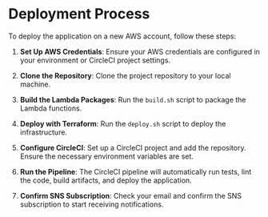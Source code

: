# Deployment Process

To deploy the application on a new AWS account, follow these steps:

1. **Set Up AWS Credentials**: Ensure your AWS credentials are configured in your environment or CircleCI project settings.

2. **Clone the Repository**: Clone the project repository to your local machine.

3. **Build the Lambda Packages**: Run the `build.sh` script to package the Lambda functions.

4. **Deploy with Terraform**: Run the `deploy.sh` script to deploy the infrastructure.

5. **Configure CircleCI**: Set up a CircleCI project and add the repository. Ensure the necessary environment variables are set.

6. **Run the Pipeline**: The CircleCI pipeline will automatically run tests, lint the code, build artifacts, and deploy the application.

7. **Confirm SNS Subscription**: Check your email and confirm the SNS subscription to start receiving notifications. 